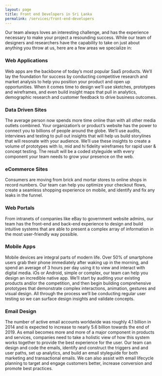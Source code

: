 ```yaml
---
layout: page
title: Front end Developers in Sri Lanka
permalink: /services/front-end-developers
---
```



Our team always loves an interesting challenge, and has the experience necessary to make your project a resounding success. While our team of designers and researchers have the capability to take on just about anything you throw at us, here are a few areas we specialize in:



### Web Applications
Web apps are the backbone of today’s most popular SaaS products. We’ll lay the foundation for success by conducting competitive research and market analysis to help you position your product and open up opportunities. When it comes time to design we’ll use sketches, prototypes and wireframes, and even build insight maps that pull in analytics, demographic research and customer feedback to drive business outcomes.


### Data Driven Sites
The average person now spends more time online than with all other media outlets combined. Your organization’s or product’s website has the power to connect you to billions of people around the globe. We’ll use audits, interviews and testing to pull out insights that will help us build storylines that will resonate with your audience. We’ll use these insights to create a volume of prototypes with lo, mid and hi fidelity wireframes for rapid user & concept testing. The result will be a coded styleguide with every component your team needs to grow your presence on the web.


### eCommerce Sites
Consumers are moving from brick and mortar stores to online shops in record numbers. Our team can help you optimize your checkout flows, create a seamless shopping experience on mobile, and identify and fix any leaks in the funnel.


### Web Portals
From intranets of companies like eBay to government website admins, our team has the front-end and back-end experience to design and build intuitive systems that are able to present a complex array of information in the most user-friendly way possible.



### Mobile Apps

Mobile devices are integral parts of modern life. Over 50% of smartphone users grab their phone immediately after waking up in the morning, and spend an average of 3 hours per day using it to view and interact with digital media. iOs or Android, simple or complex, our team can help you design an incredible native app. We’ll start by auditing your existing products and/or the competition, and then begin building comprehensive prototypes that demonstrate complex interactions, animation, gestures and visual design. All through the process we’ll be conducting regular user testing so we can surface design insights and validate concepts.

### Email Design
The number of active email accounts worldwide was roughly 4.1 billion in 2014 and is expected to increase to nearly 5.6 billion towards the end of 2019. As email becomes more and more of a major component in products and services, companies need to take a holistic view of how this system works together to provide the best experience for the user. Our team can design and code the emails, identify and construct the triggers and and user paths, set up analytics, and build an email styleguide for both marketing and transactional emails. We can also assist with email lifecycle planning to target and engage customers better, increase conversion and promote best practices.

